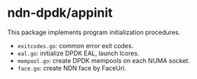 # ndn-dpdk/appinit

This package implements program initialization procedures.

* `exitcodes.go`: common error exit codes.
* `eal.go`: initialize DPDK EAL, launch lcores.
* `mempool.go`: create DPDK mempools on each NUMA socket.
* `face.go`: create NDN face by FaceUri.
